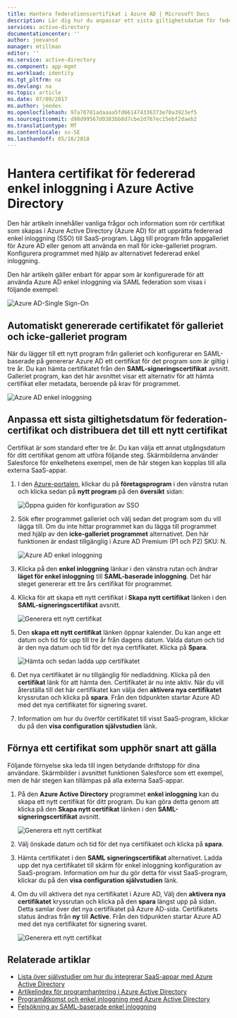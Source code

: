 ```yaml
---
title: Hantera federationscertifikat i Azure AD | Microsoft Docs
description: Lär dig hur du anpassar ett sista giltighetsdatum för federationscertifikat och hur du förnyar certifikat som upphör snart att gälla.
services: active-directory
documentationcenter: ''
author: jeevansd
manager: mtillman
editor: ''
ms.service: active-directory
ms.component: app-mgmt
ms.workload: identity
ms.tgt_pltfrm: na
ms.devlang: na
ms.topic: article
ms.date: 07/09/2017
ms.author: jeedes
ms.openlocfilehash: 97a70781adaaaa5fd661474336373e70a3923ef5
ms.sourcegitcommit: d98d99567d0383bb8d7cbe2d767ec15ebf2daeb2
ms.translationtype: MT
ms.contentlocale: sv-SE
ms.lasthandoff: 05/10/2018
---
```

# <a name="manage-certificates-for-federated-single-sign-on-in-azure-active-directory"></a>Hantera certifikat för federerad enkel inloggning i Azure Active Directory
Den här artikeln innehåller vanliga frågor och information som rör certifikat som skapas i Azure Active Directory (Azure AD) för att upprätta federerad enkel inloggning (SSO) till SaaS-program. Lägg till program från appgalleriet för Azure AD eller genom att använda en mall för icke-galleriet program. Konfigurera programmet med hjälp av alternativet federerad enkel inloggning.

Den här artikeln gäller enbart för appar som är konfigurerade för att använda Azure AD enkel inloggning via SAML federation som visas i följande exempel:

![Azure AD-Single Sign-On](./media/active-directory-sso-certs/saml_sso.PNG)

## <a name="auto-generated-certificate-for-gallery-and-non-gallery-applications"></a>Automatiskt genererade certifikatet för galleriet och icke-galleriet program
När du lägger till ett nytt program från galleriet och konfigurerar en SAML-baserade på genererar Azure AD ett certifikat för det program som är giltig i tre år. Du kan hämta certifikatet från den **SAML-signeringscertifikat** avsnitt. Galleriet program, kan det här avsnittet visar ett alternativ för att hämta certifikat eller metadata, beroende på krav för programmet.

![Azure AD enkel inloggning](./media/active-directory-sso-certs/saml_certificate_download.png)

## <a name="customize-the-expiration-date-for-your-federation-certificate-and-roll-it-over-to-a-new-certificate"></a>Anpassa ett sista giltighetsdatum för federation-certifikat och distribuera det till ett nytt certifikat
Certifikat är som standard efter tre år. Du kan välja ett annat utgångsdatum för ditt certifikat genom att utföra följande steg.
Skärmbilderna använder Salesforce för enkelhetens exempel, men de här stegen kan kopplas till alla externa SaaS-appar.

1. I den [Azure-portalen](https://aad.portal.azure.com), klickar du på **företagsprogram** i den vänstra rutan och klicka sedan på **nytt program** på den **översikt** sidan:

   ![Öppna guiden för konfiguration av SSO](./media/active-directory-sso-certs/enterprise_application_new_application.png)

2. Sök efter programmet galleriet och välj sedan det program som du vill lägga till. Om du inte hittar programmet kan du lägga till programmet med hjälp av den **icke-galleriet programmet** alternativet. Den här funktionen är endast tillgänglig i Azure AD Premium (P1 och P2) SKU: N.

    ![Azure AD enkel inloggning](./media/active-directory-sso-certs/add_gallery_application.png)

3. Klicka på den **enkel inloggning** länkar i den vänstra rutan och ändrar **läget för enkel inloggning** till **SAML-baserade inloggning**. Det här steget genererar ett tre års certifikat för programmet.

4. Klicka för att skapa ett nytt certifikat i **Skapa nytt certifikat** länken i den **SAML-signeringscertifikat** avsnitt.

    ![Generera ett nytt certifikat](./media/active-directory-sso-certs/create_new_certficate.png)

5. Den **skapa ett nytt certifikat** länken öppnar kalender. Du kan ange ett datum och tid för upp till tre år från dagens datum. Valda datum och tid är den nya datum och tid för det nya certifikatet. Klicka på **Spara**.

    ![Hämta och sedan ladda upp certifikatet](./media/active-directory-sso-certs/certifcate_date_selection.PNG)

6. Det nya certifikatet är nu tillgänglig för nedladdning. Klicka på den **certifikat** länk för att hämta den. Certifikatet är nu inte aktiv. När du vill återställa till det här certifikatet kan välja den **aktivera nya certifikatet** kryssrutan och klicka på **spara**. Från den tidpunkten startar Azure AD med det nya certifikatet för signering svaret.

7.  Information om hur du överför certifikatet till visst SaaS-program, klickar du på den **visa configuration självstudien** länk.

## <a name="renew-a-certificate-that-will-soon-expire"></a>Förnya ett certifikat som upphör snart att gälla
Följande förnyelse ska leda till ingen betydande driftstopp för dina användare. Skärmbilder i avsnittet funktionen Salesforce som ett exempel, men de här stegen kan tillämpas på alla externa SaaS-appar.

1. På den **Azure Active Directory** programmet **enkel inloggning** kan du skapa ett nytt certifikat för ditt program. Du kan göra detta genom att klicka på den **Skapa nytt certifikat** länken i den **SAML-signeringscertifikat** avsnitt.

    ![Generera ett nytt certifikat](./media/active-directory-sso-certs/create_new_certficate.png)

2. Välj önskade datum och tid för det nya certifikatet och klicka på **spara**.

3. Hämta certifikatet i den **SAML signeringscertifikat** alternativet. Ladda upp det nya certifikatet till skärm för enkel inloggning konfiguration av SaaS-program. Information om hur du gör detta för visst SaaS-program, klickar du på den **visa configuration självstudien** länk.
   
4. Om du vill aktivera det nya certifikatet i Azure AD, Välj den **aktivera nya certifikatet** kryssrutan och klicka på den **spara** längst upp på sidan. Detta samlar över det nya certifikatet på Azure AD-sida. Certifikatets status ändras från **ny** till **Active**. Från den tidpunkten startar Azure AD med det nya certifikatet för signering svaret. 
   
    ![Generera ett nytt certifikat](./media/active-directory-sso-certs/new_certificate_download.png)

## <a name="related-articles"></a>Relaterade artiklar
* [Lista över självstudier om hur du integrerar SaaS-appar med Azure Active Directory](active-directory-saas-tutorial-list.md)
* [Artikelindex för programhantering i Azure Active Directory](active-directory-apps-index.md)
* [Programåtkomst och enkel inloggning med Azure Active Directory](active-directory-appssoaccess-whatis.md)
* [Felsökning av SAML-baserade enkel inloggning](active-directory-saml-debugging.md)
